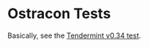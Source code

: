 # Ostracon Tests

Basically, see the [Tendermint v0.34 test](https://github.com/tendermint/tendermint/blob/v0.34.x/test/README.md).
